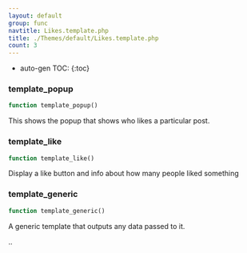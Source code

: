 ```yaml
---
layout: default
group: func
navtitle: Likes.template.php
title: ./Themes/default/Likes.template.php
count: 3
---
```

* auto-gen TOC:
{:toc}
### template_popup

```php
function template_popup()
```
This shows the popup that shows who likes a particular post.



### template_like

```php
function template_like()
```
Display a like button and info about how many people liked something



### template_generic

```php
function template_generic()
```
A generic template that outputs any data passed to it.

..

